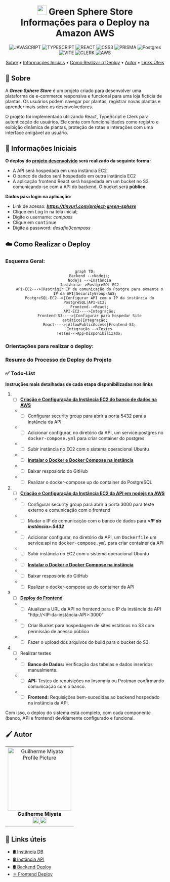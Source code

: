 [JAVASCRIPT__BADGE]: https://img.shields.io/badge/JavaScript-000?style=for-the-badge&logo=javascript
[TYPESCRIPT__BADGE]: https://img.shields.io/badge/TypeScript-007ACC?style=for-the-badge&logo=typescript&logoColor=white
[REACT__BADGE]: https://img.shields.io/badge/React-61DAFB?style=for-the-badge&logo=react&logoColor=black
[CSS3__BADGE]: https://img.shields.io/badge/CSS3-%231572B6.svg?style=for-the-badge&logo=css3&logoColor=white
[PRISMA__BADGE]: https://img.shields.io/badge/Prisma-2D3748?style=for-the-badge&logo=prisma&logoColor=white
[VITE__BADGE]: https://img.shields.io/badge/Vite-646CFF?style=for-the-badge&logo=vite&logoColor=white
[CLERK__BADGE]: https://img.shields.io/badge/Clerk-3F4451?style=for-the-badge&logo=clerk&logoColor=white
[AWS__BADGE]: https://img.shields.io/badge/AWS-%23FF9900.svg?style=for-the-badge&logo=amazon-aws&logoColor=white
[Postgres__BADGE]: https://img.shields.io/badge/postgres-%23316192.svg?style=for-the-badge&logo=postgresql&logoColor=white

<div align="center">

<h1 align="center" style="font-weight: bold;"><img src="./GreenSphere-web/src/assets/images/logo.svg" alt="main section" width="30px" > Green Sphere Store<br>Informações para o Deploy na Amazon AWS</h1>

![JAVASCRIPT][JAVASCRIPT__BADGE]
![TYPESCRIPT][TYPESCRIPT__BADGE]
![REACT][REACT__BADGE]
![CSS3][CSS3__BADGE]
![PRISMA][PRISMA__BADGE]
![Postgres][Postgres__BADGE]
![VITE][VITE__BADGE]
![CLERK][CLERK__BADGE]
![AWS][AWS__BADGE]

<a href="#about">Sobre</a> •
<a href="#init">Informações Iniciais</a> •
<a href="#deploy">Como Realizar o Deploy</a> •
<a href="#colab">Autor</a> •
<a href="#resources">Links Úteis</a>

</p>

</div>

<h2 id="about">📌 Sobre</h2>

A **_Green Sphere Store_** é um projeto criado para desenvolver uma plataforma de e-commerce responsiva e funcional para uma loja fictícia de plantas. Os usuários podem navegar por plantas, registrar novas plantas e aprender mais sobre os desenvolvedores.

O projeto foi implementado utilizando React, TypeScript e Clerk para autenticação de usuários. Ele conta com funcionalidades como registro e exibição dinâmica de plantas, proteção de rotas e interações com uma interface amigável ao usuário.

<h2 id='init'>🚩 Informações Iniciais</h2>

**O deploy do [projeto desenvolvido](https://github.com/g-Miyata/squard-desafio2-GreenSphere/blob/main/README.md) será realizado da seguinte forma:**

- A API será hospedada em uma instância EC2
- O banco de dados será hospedado em outra instância EC2
- A aplicação frontend React será hospedada em um bucket no S3 comunicando-se com a API do backend. O bucket será **público**.

**Dados para login na aplicação:**

- Link de acesso: ***https://tinyurl.com/project-green-sphere***
- Clique em Log In na tela inicial;
- Digite o username: _compass_
- Clique em <kbd>continue</kbd>
- Digite a password: _desafio3compass_

<h2 id='deploy'>☁️ Como Realizar o Deploy</h2>

### Esquema Geral:

<div align="center">

```mermaid
graph TD;
    Backend -->Nodejs;
    Nodejs -->Instância
    Instância-->PostgreSQL-EC2
    API-EC2--->|Restrigir IP de comunicação do Postgre para somente o IP da API|SecurityGroup-AWS;
    PostgreSQL-EC2-->|Configurar API com o IP da instância do PostgreSQL|API-EC2;
    Frontend-->React;
    API-EC2---->Integração;
    Frontend-S3---->|Configurar para hospedar Site estático|Integração;
    React---->|AllowPublicAccess|Frontend-S3;
    Integração -->Testes
    Testes-->App-Disponibilizado;
```

</div>

### Orientações para realizar o deploy:

### Resumo do Processo de Deploy do Projeto

### ✅ Todo-List

**Instruções mais detalhadas de cada etapa disponibilizadas nos links**

1. - [ ] [**Criação e Configuração da Instância EC2 do banco de dados na AWS**](./banco-instancia.md)
   - - [ ] Configurar security group para abrir a porta 5432 para a instância da API.
   - - [ ] Adicionar configurar, no diretório da API, um service:postgres no <kbd>docker-compose.yml</kbd> para criar container do postgres
   - - [ ] Subir instância no EC2 com o sistema operacional Ubuntu
   - - [ ] [**Instalar o Docker e Docker Compose na instância**](./deploy_backend.md)
   - - [ ] Baixar resposiório do GitHub
   - - [ ] Realizar o docker-compose up do container do PostgreSQL
2. - [ ] [**Criação e Configuração da Instância EC2 da API em nodejs na AWS**](./api-instancia.md)
   - - [ ] Configurar security group para abrir a porta 3000 para teste externo e comunicação com o frontend
   - - [ ] Mudar o IP de comunicação com o banco de dados para **_<IP da instância>:5432_**
   - - [ ] Adicionar configurar, no diretório da API, um <kbd>Dockerfile</kbd> um service:api no <kbd>docker-compose.yml</kbd> para criar container da API
   - - [ ] Subir instância no EC2 com o sistema operacional Ubuntu
   - - [ ] [**Instalar o Docker e Docker Compose na instância**](./deploy_backend.md)
   - - [ ] Baixar resposiório do GitHub
   - - [ ] Realizar o docker-compose up do container da API
3. - [ ] [**Deploy do Frontend**](./deploy_frontend.md)
   - - [ ] Atualizar a URL da API no frontend para o IP da instância da API "http://<IP-da-instância-API>:3000"
   - - [ ] Criar Bucket para hospedagem de sites estáticos no S3 com permissão de acesso público
   - - [ ] Fazer o upload dos arquivos do build para o bucket do S3.

4. - [ ] Realizar testes
   - - [ ] **Banco de Dados:** Verificação das tabelas e dados inseridos manualmente.
   - - [ ] **API:** Testes de requisições no Insomnia ou Postman confirmando comunicação com o banco.
   - - [ ] **Frontend:** Requisições bem-sucedidas ao backend hospedado na instância da API.

Com isso, o deploy do sistema está completo, com cada componente (banco, API e frontend) devidamente configurado e funcional.

<h2 id="colab">🖌 Autor</h2>

<table align="center">
  <tr style="display: flex; justify-content: space-around;" >
    <td align="center">
      <img src="./GreenSphere-web/src/assets/images/Miyata.jpg" width="200px;" height="200px;" alt="Guilherme Miyata Profile Picture"/><br>
      <b>Guilherme Miyata</b><br>
      <a href="https://github.com/g-Miyata">
        <img src="./GreenSphere-web/src/assets/images/github.png" width="20px;" alt="GitHub Icon"/>
      </a>
      <a href="https://www.linkedin.com/in/guilherme-miyata-612a71219/">
        <img src="./GreenSphere-web/src/assets/images/linkedin.png" width="20px;" alt="LinkedIn Icon"/>
      </a>
    </td>
  </tr>
</table>

<h2 id="resources">📄 Links úteis</h2>

- [🛢️ Instância DB](./banco-instancia.md)
- [🛢️ Instância API](./api-instancia.md)
- [🛢️ Backend Deploy](./deploy_backend.md)
- [⚛ Frontend Deploy](./deploy_frontend.md)
